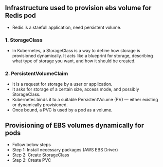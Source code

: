 ## Infrastructure used to provision ebs volume for Redis pod
- Redis is a staefull application, need persistent volume.

### 1. StorageClass
- In Kubernetes, a StorageClass is a way to define how storage is provisioned dynamically. It acts like a blueprint for storage, describing what type of storage you want, and how it should be created.

### 2. PersistentVolumeClaim
- It is a request for storage by a user or application.
- It asks for storage of a certain size, access mode, and possibly StorageClass.
- Kubernetes binds it to a suitable PersistentVolume (PV) — either existing or dynamically provisioned.
- Once bound, a PVC is used by a pod as a volume.

## Provisioning of EBS volumes dynamically for pods
- Follow below steps 
- Step 1: Install necessary packages (AWS EBS Driver)
- Step 2: Create StorageClass
- Step 2: Create PVC
